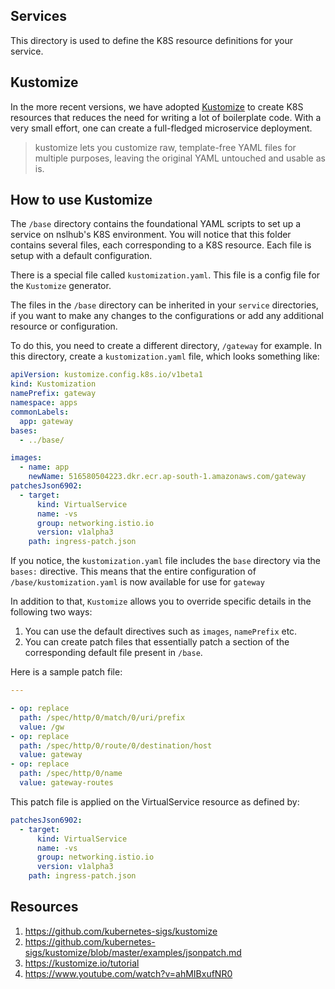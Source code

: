 ## Services

This directory is used to define the K8S resource definitions for your service.

## Kustomize

In the more recent versions, we have adopted [Kustomize][1] to create K8S resources that reduces the need for writing a lot of boilerplate code.
With a very small effort, one can create a full-fledged microservice deployment.

> kustomize lets you customize raw, template-free YAML files for multiple purposes, leaving the original YAML untouched and usable as is.

## How to use Kustomize

The `/base` directory contains the foundational YAML scripts to set up a service on nslhub's K8S environment. You will notice that this folder contains several files, each corresponding to a K8S resource. Each file is setup with a default configuration.

There is a special file called `kustomization.yaml`. This file is a config file for the `Kustomize` generator.

The files in the `/base` directory can be inherited in your `service` directories, if you want to make any changes to the configurations or add any additional resource or configuration.

To do this, you need to create a different directory, `/gateway` for example. In this directory, create a `kustomization.yaml` file, which looks something like:

```yaml
apiVersion: kustomize.config.k8s.io/v1beta1
kind: Kustomization
namePrefix: gateway
namespace: apps
commonLabels:
  app: gateway
bases:
  - ../base/

images:
  - name: app
    newName: 516580504223.dkr.ecr.ap-south-1.amazonaws.com/gateway
patchesJson6902:
  - target:
      kind: VirtualService
      name: -vs
      group: networking.istio.io
      version: v1alpha3
    path: ingress-patch.json
```

If you notice, the `kustomization.yaml` file includes the `base` directory via the `bases:` directive. This means that
the entire configuration of `/base/kustomization.yaml` is now available for use for `gateway`

In addition to that, `Kustomize` allows you to override specific details in the following two ways:

1. You can use the default directives such as `images`, `namePrefix` etc.
2. You can create patch files that essentially patch a section of the corresponding default file present in `/base`.

Here is a sample patch file:

```yaml
---

- op: replace
  path: /spec/http/0/match/0/uri/prefix
  value: /gw
- op: replace
  path: /spec/http/0/route/0/destination/host
  value: gateway
- op: replace
  path: /spec/http/0/name
  value: gateway-routes

``` 

This patch file is applied on the VirtualService resource as defined by:

```yaml
patchesJson6902:
  - target:
      kind: VirtualService
      name: -vs
      group: networking.istio.io
      version: v1alpha3
    path: ingress-patch.json
```

## Resources
1. https://github.com/kubernetes-sigs/kustomize
2. https://github.com/kubernetes-sigs/kustomize/blob/master/examples/jsonpatch.md
3. https://kustomize.io/tutorial
4. https://www.youtube.com/watch?v=ahMIBxufNR0

[1]: https://github.com/kubernetes-sigs/kustomize
